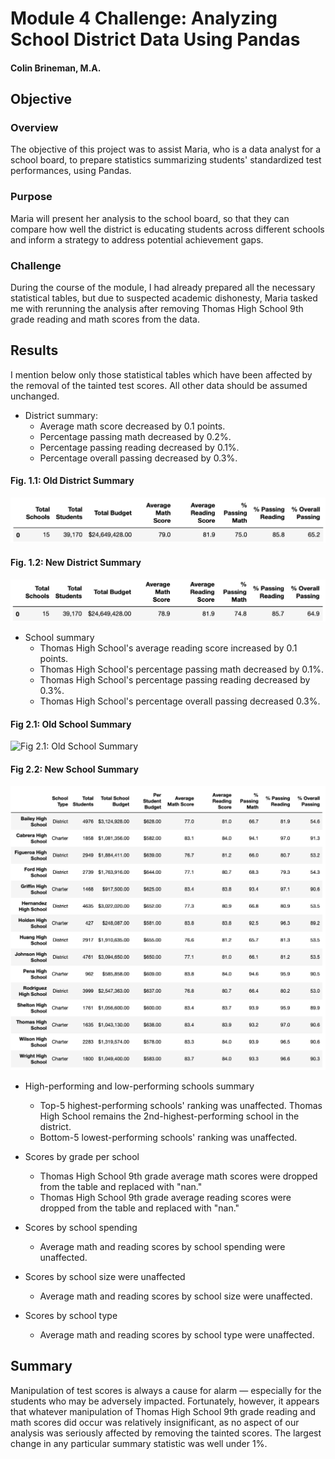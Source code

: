 # Module 4 Challenge: Analyzing School District Data Using Pandas

#### Colin Brineman, M.A.

## Objective

### Overview
The objective of this project was to assist Maria, who is a data analyst for a school board, to prepare statistics summarizing students' standardized test performances, using Pandas.

### Purpose
Maria will present her analysis to the school board, so that they can compare how well the district is educating students across different schools and inform a strategy to address potential achievement gaps.

### Challenge
During the course of the module, I had already prepared all the necessary statistical tables, but due to suspected academic dishonesty, Maria tasked me with rerunning the analysis after removing Thomas High School 9th grade reading and math scores from the data.
    
## Results
I mention below only those statistical tables which have been affected by the removal of the tainted test scores. All other data should be assumed unchanged.

* District summary:
    - Average math score decreased by 0.1 points.
    - Percentage passing math decreased by 0.2%.
    - Percentage passing reading decreased by 0.1%.
    - Percentage overall passing decreased by 0.3%.

#### Fig. 1.1: Old District Summary
![Fig. 1.1: Old District Summary](/resources/Fig_1.1_Old_District_Summary.png)

#### Fig. 1.2: New District Summary
![Fig. 1.2: New District Summary](/resources/Fig_1.2_New_District_Summary.png)

* School summary
    - Thomas High School's average reading score increased by 0.1 points.
    - Thomas High School's percentage passing math decreased by 0.1%.
    - Thomas High School's percentage passing reading decreased by 0.3%.
    - Thomas High School's percentage overall passing decreased 0.3%.

#### Fig 2.1: Old School Summary
![Fig 2.1: Old School Summary](/resources/Fig_2.1_New_School_Summary.png)

#### Fig 2.2: New School Summary
![Fig 2.2: New School Summary](/resources/Fig_2.2_New_School_Summary.png)

* High-performing and low-performing schools summary
    - Top-5 highest-performing schools' ranking was unaffected. Thomas High School remains the 2nd-highest-performing school in the district.
    - Bottom-5 lowest-performing schools' ranking was unaffected.

* Scores by grade per school
    - Thomas High School 9th grade average math scores were dropped from the table and replaced with "nan."
    - Thomas High School 9th grade average reading scores were dropped from the table and replaced with "nan."

* Scores by school spending
    - Average math and reading scores by school spending were unaffected.

* Scores by school size were unaffected
    - Average math and reading scores by school size were unaffected.

* Scores by school type
    - Average math and reading scores by school type were unaffected.

## Summary
Manipulation of test scores is always a cause for alarm — especially for the students who may be adversely impacted. Fortunately, however, it appears that whatever manipulation of Thomas High School 9th grade reading and math scores did occur was relatively insignificant, as no aspect of our analysis was seriously affected by removing the tainted scores. The largest change in any particular summary statistic was well under 1%.